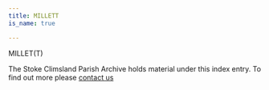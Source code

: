 ```yaml
---
title: MILLETT
is_name: true

---
```


MILLET(T)


The Stoke Climsland Parish Archive holds material under this index entry. To find out more please [contact us](/contact/)
